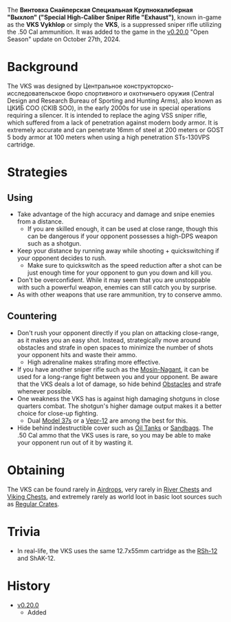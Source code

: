 The **Винтовка Снайперская Специальная Крупнокалиберная "Выхлоп" ("Special High-Caliber Sniper Rifle "Exhaust")**, known in-game as the **VKS Vykhlop** or simply the **VKS**, is a suppressed sniper rifle utilizing the .50 Cal ammunition. It was added to the game in the [v0.20.0](https://github.com/HasangerGames/suroi/releases/tag/v0.20.0) "Open Season" update on October 27th, 2024.

# Background
The VKS was designed by Центральное конструкторско-исследовательское бюро спортивного и охотничьего оружия (Central Design and Research Bureau of Sporting and Hunting Arms), also known as ЦКИБ СОО (CKIB SOO), in the early 2000s for use in special operations requiring a silencer. It is intended to replace the aging VSS sniper rifle, which suffered from a lack of penetration against modern body armor. It is extremely accurate and can penetrate 16mm of steel at 200 meters or GOST 5 body armor at 100 meters when using a high penetration STs-130VPS cartridge.

# Strategies
## Using
- Take advantage of the high accuracy and damage and snipe enemies from a distance.
  - If you are skilled enough, it can be used at close range, though this can be dangerous if your opponent possesses a high-DPS weapon such as a shotgun.
- Keep your distance by running away while shooting + quickswitching if your opponent decides to rush.
  - Make sure to quickswitch as the speed reduction after a shot can be just enough time for your opponent to gun you down and kill you.
- Don't be overconfident. While it may seem that you are unstoppable with such a powerful weapon, enemies can still catch you by surprise.
- As with other weapons that use rare ammunition, try to conserve ammo.

## Countering
- Don't rush your opponent directly if you plan on attacking close-range, as it makes you an easy shot. Instead, strategically move around obstacles and strafe in open spaces to minimize the number of shots your opponent hits and waste their ammo.
    - High adrenaline makes strafing more effective.
- If you have another sniper rifle such as the [Mosin-Nagant](/weapons/guns/mosin_nagant), it can be used for a long-range fight between you and your opponent. Be aware that the VKS deals a lot of damage, so hide behind [Obstacles](/obstacles) and strafe whenever possible.
- One weakness the VKS has is against high damaging shotguns in close quarters combat. The shotgun's higher damage output makes it a better choice for close-up fighting.
  - Dual [Model 37s](/weapons/guns/model_37) or a [Vepr-12](/weapons/guns/vepr12) are among the best for this.
- Hide behind indestructible cover such as [Oil Tanks](/obstacles/oil_tank) or [Sandbags](/obstacles/sandbags). The .50 Cal ammo that the VKS uses is rare, so you may be able to make your opponent run out of it by wasting it.

# Obtaining
The VKS can be found rarely in [Airdrops](/obstacles/airdrop_crate), very rarely in [River Chests](/obstacles/river_chest) and [Viking Chests](/obstacles/viking_chest), and extremely rarely as world loot in basic loot sources such as [Regular Crates](/obstacles/regular_crate).

# Trivia
- In real-life, the VKS uses the same 12.7x55mm cartridge as the [RSh-12](/weapons/guns/rsh12) and ShAK-12.

# History
- [v0.20.0](https://github.com/HasangerGames/suroi/releases/tag/v0.20.0)
  - Added

